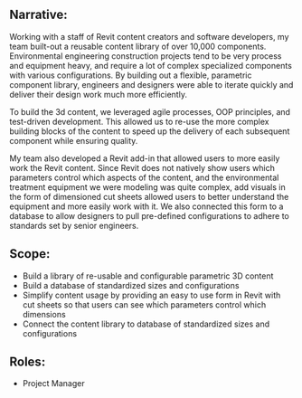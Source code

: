 ## Narrative:
Working with a staff of Revit content creators and software developers, my team built-out a reusable content library of over 10,000 components. Environmental engineering construction projects tend to be very process and equipment heavy, and require a lot of complex specialized components with various configurations. By building out a flexible, parametric component library, engineers and designers were able to iterate quickly and deliver their design work much more efficiently. 

To build the 3d content, we leveraged agile processes, OOP principles, and test-driven development. This allowed us to re-use the more complex building blocks of the content to speed up the delivery of each subsequent component while ensuring quality. 

My team also developed a Revit add-in that allowed users to more easily work the Revit content. Since Revit does not natively show users which parameters control which aspects of the content, and the environmental treatment equipment we were modeling was quite complex, add visuals in the form of dimensioned cut sheets allowed users to better understand the equipment and more easily work with it. We also connected this form to a database to allow designers to pull pre-defined configurations to adhere to standards set by senior engineers. 

## Scope:
- Build a library of re-usable and configurable parametric 3D content
- Build a database of standardized sizes and configurations
- Simplify content usage by providing an easy to use form in Revit with cut sheets so that users can see which parameters control which dimensions
- Connect the content library to database of standardized sizes and configurations

## Roles:
- Project Manager